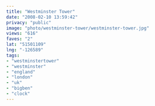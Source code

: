 ```yaml
---
title: "Westminster Tower"
date: "2008-02-10 13:59:42"
privacy: "public"
image: "photo/westminster-tower/westminster-tower.jpg"
views: "616"
faves: "2"
lat: "51501109"
lng: "-126589"
tags:
- "westminstertower"
- "westminster"
- "england"
- "london"
- "uk"
- "bigben"
- "clock"
---
```


